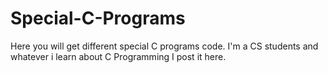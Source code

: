 # Special-C-Programs
Here you will get different special C programs code.
I'm a CS students and whatever i learn about C Programming I post it here.
